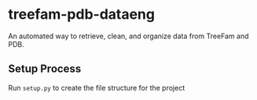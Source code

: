 # treefam-pdb-dataeng
An automated way to retrieve, clean, and organize data from TreeFam and PDB.

## Setup Process
Run `setup.py` to create the file structure for the project